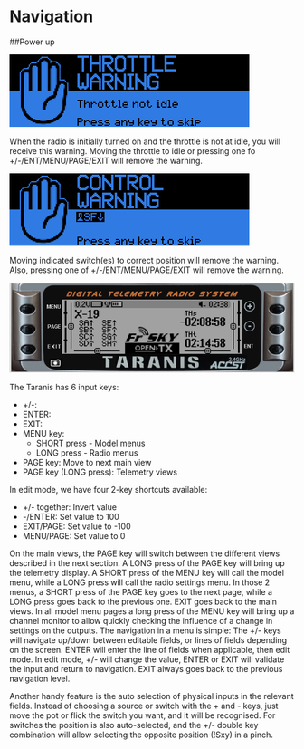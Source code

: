 # Navigation

##Power up

![](images/throttle-warning.png)

When the radio is initially turned on and the throttle is not at idle, you will receive this warning.  Moving the throttle to idle or pressing one fo +/-/ENT/MENU/PAGE/EXIT will remove the warning.

![](images/control-warning.png)

Moving indicated switch(es) to correct position will remove the warning. Also, pressing one of +/-/ENT/MENU/PAGE/EXIT will remove the warning.

![](images/Menu-buttons.png)

The Taranis has 6 input keys: 
- +/-: 
- ENTER: 
- EXIT: 
- MENU key:
    * SHORT press - Model menus
    * LONG press - Radio menus
- PAGE key: Move to next main view
- PAGE key (LONG press): Telemetry views

In edit mode, we have four 2-key shortcuts available:
* +/- together: Invert value
* -/ENTER: Set value to 100
* EXIT/PAGE: Set value to -100
* MENU/PAGE: Set value to 0

On the main views, the PAGE key will switch between the different views described in the next section. A LONG press of the PAGE key will bring up the telemetry display. A SHORT press of the MENU key will call the model menu, while a LONG press will call the radio settings menu. In those 2 menus, a SHORT press of the PAGE key goes to the next page, while a LONG press goes back to the previous one. EXIT goes back to the main views. In all model menu pages a long press of the MENU key will bring up a channel monitor to allow quickly checking the influence of a change in settings on the outputs.
The navigation in a menu is simple: The +/- keys will navigate up/down between editable fields, or lines of fields depending on the screen.
ENTER will enter the line of fields when applicable, then edit mode. In edit mode, +/- will change the value, ENTER or EXIT will validate the input and return to navigation. EXIT always goes back to the previous navigation level.

Another handy feature is the auto selection of physical inputs in the relevant fields. Instead of choosing a source or switch with the + and - keys, just move the pot or flick the switch you want, and it will be recognised. For switches the position is also auto-selected, and the +/- double key combination will allow selecting the opposite position (!Sxy) in a pinch.



